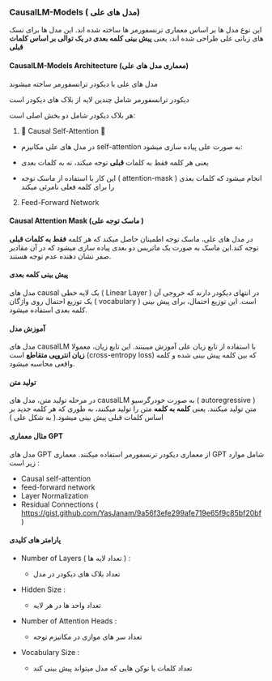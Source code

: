 ### **CausalLM-Models** ( مدل های علی)
این نوع مدل ها بر اساس معماری ترنسفورمر ها ساخته شده اند. این مدل ها برای تسک های زبانی علی طراحی شده اند، یعنی __پیش بینی کلمه بعدی در یک توالی بر اساس کلمات قبلی__

#### CausalLM-Models Architecture (معماری مدل های علی)

 مدل های علی با دیکودر ترانسفورمر ساخته میشوند

 دیکودر ترانسفورمر شامل چندین لایه از بلاک های دیکودر است

 هر بلاک دیکودر شامل دو بخش اصلی است:
 1. 🌟 Causal Self-Attention 🌟
 -  در مدل های علی مکانیزم self-attention به صورت علی پیاده سازی میشود:
 
   - یعنی هر کلمه فقط به کلمات __قبلی__ توجه میکند، نه به کلمات بعدی

   - این کار با استفاده از ماسک توجه ( attention-mask ) انجام میشود که کلمات بعدی را برای کلمه فعلی نامرئی میکند

 2. Feed-Forward Network

#### Causal Attention Mask (ماسک توجه علی )

در مدل های علی، ماسک توجه اطمینان حاصل میکند که هر کلمه __فقط به کلمات قبلی__ توجه کند.این ماسک به صورت یک ماتریس دو بعدی پیاده سازی میشود که در آن مقادیر صفر نشان دهنده عدم توجه هستند.

#### پیش بینی کلمه بعدی 
مدل های causal  یک لایه خطی ( Linear Layer ) در انتهای دیکودر دارند که خروجی آن یک توزیع احتمال روی واژگان ( vocabulary ) است. این توزیع احتمال، برای پیش بینی کلمه بعدی استفاده میشود.

#### آموزش مدل 
مدل های causalLM با استفاده از تابع زیان علی آموزش میبینند. این تابع زیان، معمولا __زیان انتروپی متقاطع__ است (cross-entropy loss) که بین کلمه پیش بینی شده و  کلمه واقعی محاسبه میشود.

#### تولید متن
در مرحله تولید متن، مدل های causalLM به صورت خودرگرسیو ( autoregressive ) متن تولید میکنند. یعنی __کلمه به کلمه__ متن را تولید میکنند، به طوری که هر کلمه جدید بر اساس کلمات قبلی پیش بینی میشود.( به شکل علی )

#### مثال معماری GPT
مدل های GPT از معماری دیکودر ترنسفورمر استفاده میکنند. معماری GPT شامل موارد زیر است : 
- Causal self-attention
- feed-forward network
- Layer Normalization
- Residual Connections ( https://gist.github.com/YasJanam/9a56f3efe299afe719e65f9c85bf20bf )

#### پارامتر های کلیدی
- Number of Layers ( تعداد لایه ها ) :
  
  - تعداد بلاک های دیکودر در مدل
    
- Hidden Size :
  
  - تعداد واحد ها در هر لایه
    
- Number of Attention Heads :
  
  - تعداد سر های موازی در مکانیزم توجه
    
- Vocabulary Size :
  
  - تعداد کلمات یا توکن هایی که مدل میتواند پیش بینی کند


    
  

